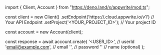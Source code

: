 import { Client, Account } from "https://deno.land/x/appwrite/mod.ts";

const client = new Client()
    .setEndpoint('https://<REGION>.cloud.appwrite.io/v1') // Your API Endpoint
    .setProject('<YOUR_PROJECT_ID>'); // Your project ID

const account = new Account(client);

const response = await account.create(
    '<USER_ID>', // userId
    'email@example.com', // email
    '', // password
    '<NAME>' // name (optional)
);
